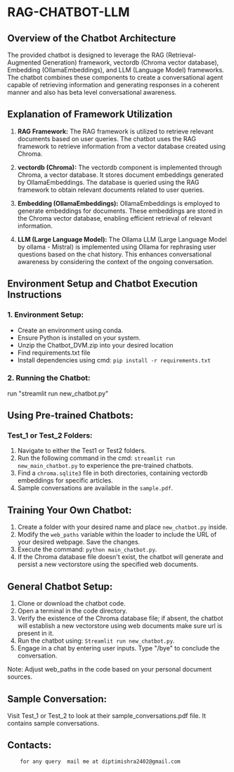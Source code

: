 # RAG-CHATBOT-LLM


## Overview of the Chatbot Architecture

The provided chatbot is designed to leverage the RAG (Retrieval-Augmented Generation) framework, vectordb (Chroma vector database), Embedding (OllamaEmbeddings), and LLM (Language Model) frameworks. The chatbot combines these components to create a conversational agent capable of retrieving information and generating responses in a coherent manner and also has beta level conversational awareness.


## Explanation of Framework Utilization

1. **RAG Framework:**
   The RAG framework is utilized to retrieve relevant documents based on user queries. The chatbot uses the RAG framework to retrieve information from a vector database created using Chroma.

2. **vectordb (Chroma):**
   The vectordb component is implemented through Chroma, a vector database. It stores document embeddings generated by OllamaEmbeddings. The database is queried using the RAG framework to obtain relevant documents related to user queries.

3. **Embedding (OllamaEmbeddings):**
   OllamaEmbeddings is employed to generate embeddings for documents. These embeddings are stored in the Chroma vector database, enabling efficient retrieval of relevant information.

4. **LLM (Large Language Model):**
   The Ollama LLM (Large Language Model by ollama - Mistral) is implemented using Ollama for rephrasing user questions based on the chat history. This enhances conversational awareness by considering the context of the ongoing conversation.








## Environment Setup and Chatbot Execution Instructions

### 1. Environment Setup:
   - Create an environment using conda.
   - Ensure Python is installed on your system.
   - Unzip the Chatbot_DVM.zip into your desired location
   - Find requirements.txt file
   - Install dependencies using cmd: `pip install -r requirements.txt`


### 2. Running the Chatbot:

 run  "streamlit run new_chatbot.py"

## Using Pre-trained Chatbots:

### Test_1 or Test_2 Folders:
1. Navigate to either the Test1 or Test2 folders.
2. Run the following command in the cmd: `streamlit run new_main_chatbot.py` to experience the pre-trained chatbots.
3. Find a `chroma.sqlite3` file in both directories, containing vectordb embeddings for specific articles.
4. Sample conversations are available in the `sample.pdf`.

## Training Your Own Chatbot:

1. Create a folder with your desired name and place `new_chatbot.py` inside.
2. Modify the `web_paths` variable within the loader to include the URL of your desired webpage. Save the changes.
3. Execute the command: `python main_chatbot.py`.
4. If the Chroma database file doesn't exist, the chatbot will generate and persist a new vectorstore using the specified web documents.

## General Chatbot Setup:

1. Clone or download the chatbot code.
2. Open a terminal in the code directory.
3. Verify the existence of the Chroma database file; if absent, the chatbot will establish a new vectorstore using web documents make sure url is present in it.
4. Run the chatbot using: `Streamlit run new_chatbot.py`.
5. Engage in a chat by entering user inputs. Type "/bye" to conclude the conversation.


Note: Adjust web_paths in the code based on your personal document sources.

## Sample Conversation:

Visit Test_1 or Test_2 to look at their sample_conversations.pdf file. It contains sample conversations.



## Contacts:
	    for any query  mail me at diptimishra2402@gmail.com
            
